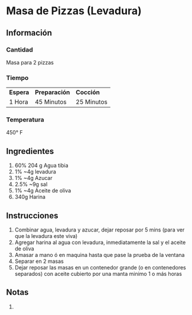 # Masa de Pizzas \(Levadura\)

## Información

### Cantidad

Masa para 2 pizzas

### Tiempo

|  |  |  |
| :--- | :--- | :--- |
| **Espera** | **Preparación** | **Cocción** |
| 1 Hora | 45 Minutos | 25 Minutos |

### Temperatura

450° F

## Ingredientes

1. 60% 204 g Agua tibia
2. 1% ~4g levadura
3. 1% ~4g Azucar
4. 2.5% ~9g sal
5. 1% ~4g Aceite de oliva
6. 340g Harina

## Instrucciones

1. Combinar agua, levadura y azucar, dejar reposar por 5 mins \(para ver que la levadura este viva\)
2. Agregar harina al agua con levadura, inmediatamente la sal y el aceite de oliva
3. Amasar a mano ó en maquina hasta que pase la prueba de la ventana
4. Separar en 2 masas
5. Dejar reposar las masas en un contenedor grande \(o en contenedores separados\) con aceite cubierto por una manta minimo 1 o más horas

## Notas

1.

